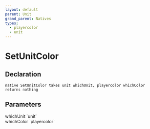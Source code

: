 ```yaml
---
layout: default
parent: Unit
grand_parent: Natives
types:
  - playercolor
  - unit
---
```


# SetUnitColor

## Declaration

```
native SetUnitColor takes unit whichUnit, playercolor whichColor returns nothing
```

## Parameters
<dl>
  <dt>whichUnit `unit`</dt>
  <dd></dd>

  <dt>whichColor `playercolor`</dt>
  <dd></dd>
</dl>